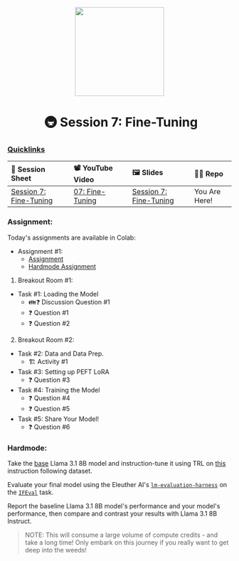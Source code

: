 <p align = "center" draggable=”false” ><img src="https://github.com/AI-Maker-Space/LLM-Dev-101/assets/37101144/d1343317-fa2f-41e1-8af1-1dbb18399719" 
     width="200px"
     height="auto"/>
</p>

<h1 align="center" id="heading"> 🚇 Session 7: Fine-Tuning</h1>

### [Quicklinks](https://github.com/AI-Maker-Space/LLM-Engineering-Foundations-to-SLMs/tree/main/00_AIM_Quicklinks)

| 📰 Session Sheet | 📽️ YouTube Video  | 🖼️ Slides      | 👨‍💻 Repo         |
|:-----------------|:-----------------|:-----------------|:-----------------|
| [Session 7: Fine-Tuning ](https://www.notion.so/Session-7-Fine-Tuning-1a7cd547af3d80e3adedd44ef63ac992) | [07: Fine-Tuning](https://www.youtube.com/watch?v=ELu2dy2Iccs&ab_channel=AIMakerspace) |  [Session 7: Fine-Tuning](https://www.canva.com/design/DAGY7ZxFsRU/wzpT21_Ub_a3RAo3-HVvPQ/view?utm_content=DAGY7ZxFsRU&utm_campaign=designshare&utm_medium=link2&utm_source=uniquelinks&utlId=hcadf98dde7) | You Are Here! | 

### Assignment: 

Today's assignments are available in Colab:
- Assignment #1: 
    - [Assignment](https://colab.research.google.com/drive/18KDy41LCsTKpg6M03A94VkGqRuVJx4yA?usp=sharing)
    - [Hardmode Assignment](https://colab.research.google.com/drive/1lXa2jU2_7aEduHI5x2TWZ5x3VawLKSKa?usp=sharing)

1. Breakout Room #1:
  - Task #1: Loading the Model
    - 👪❓ Discussion Question #1
    - ❓ Question #1
    - ❓ Question #2
2. Breakout Room #2:
  - Task #2: Data and Data Prep.
    - 🏗️ Activity #1
  - Task #3: Setting up PEFT LoRA
    - ❓ Question #3
  - Task #4: Training the Model
    - ❓ Question #4
    - ❓ Question #5
  - Task #5: Share Your Model!
    - ❓ Question #6
   
### Hardmode:

Take the [base](https://huggingface.co/meta-llama/Llama-3.1-8B) Llama 3.1 8B model and instruction-tune it using TRL on [this](https://huggingface.co/datasets/yahma/alpaca-cleaned) instruction following dataset. 

Evaluate your final model using the Eleuther AI's [`lm-evaluation-harness`](https://github.com/EleutherAI/lm-evaluation-harness/tree/main) on the [`IFEval`](https://github.com/EleutherAI/lm-evaluation-harness/blob/main/lm_eval/tasks/ifeval/README.md) task.

Report the baseline Llama 3.1 8B model's performance and your model's performance, then compare and contrast your results with Llama 3.1 8B Instruct.

> NOTE: This will consume a large volume of compute credits - and take a long time! Only embark on this journey if you really want to get deep into the weeds!
